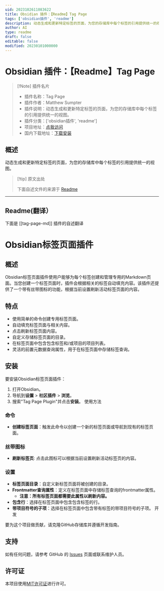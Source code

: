 ```yaml
---
uid: 2023102611083622
title: Obsidian 插件：【Readme】Tag Page
tags: ['obsidian插件', 'readme']
description: 动态生成和更新特定标签的页面，为您的存储库中每个标签的引用提供统一的视图。
author: AI
type: readme
draft: false
editable: false
modified: 20230101000000
---
```


# Obsidian 插件：【Readme】Tag Page

> [!Note] 插件名片
> - 插件名称：Tag Page
> - 插件作者：Matthew Sumpter
> - 插件说明：动态生成和更新特定标签的页面，为您的存储库中每个标签的引用提供统一的视图。
> - 插件分类：['obsidian插件', 'readme']
> - 项目地址：[点我访问](https://github.com/mjsumpter/obsidian-tag-page)
> - 国内下载地址：[下载安装](https://pkmer.cn/products/plugin/pluginMarket/?tag-page-md)

## 概述

动态生成和更新特定标签的页面，为您的存储库中每个标签的引用提供统一的视图。



> [!tip] 原文出处
> 
>下面自述文件的来源于 [Readme](https://ghproxy.net/https://raw.githubusercontent.com/mjsumpter/obsidian-tag-page/main/README.md)
> 

---

## Readme(翻译）

下面是 [[tag-page-md]] 插件的自述翻译


# Obsidian标签页面插件
## 概述

Obsidian标签页面插件使用户能够为每个标签创建和管理专用的Markdown页面。当您创建一个标签页面时，插件会根据相关的标签自动填充内容。该插件还提供了一个带有丝带图标的功能，根据当前设置刷新活动标签页面的内容。
## 特点

- 使用简单的命令创建专用标签页面。
- 自动填充标签页面与相关内容。
- 点击刷新标签页面内容。
- 自定义存储标签页面的目录。
- 在标签页面中包含包含标签和/或项目的项目列表。
- 灵活的前置元数据查询属性，用于在标签页面中存储标签查询。
## 安装

要安装Obsidian标签页面插件：

1. 打开Obsidian。
2. 导航到**设置** > **社区插件** > **浏览**。
3. 搜索"Tag Page Plugin"并点击**安装**。
使用方法
### 命令

- **创建标签页面**：触发此命令以创建一个新的标签页面或导航到现有的标签页面。
### 丝带图标

- **刷新标签页**: 点击此图标可以根据当前设置刷新活动标签页的内容。
### 设置

- **标签页面目录**：自定义新标签页面将被创建的目录。
- **Frontmatter查询属性**：定义在标签页面中存储标签查询的frontmatter属性。
  - **注意：所有标签页面都需要此属性以刷新内容。**
- **包含行**：选择在标签页面中包含包含标签的行。
- **带项目符号的子项**：选择在标签页面中包含带有标签的带项目符号的子项。
开发

要为这个项目做贡献，请克隆GitHub存储库并遵循开发指南。
## 支持

如有任何问题，请参考 GitHub 的 [Issues](#) 页面或联系维护人员。
## 许可证

本项目使用[MIT许可证](LICENSE)进行许可。



